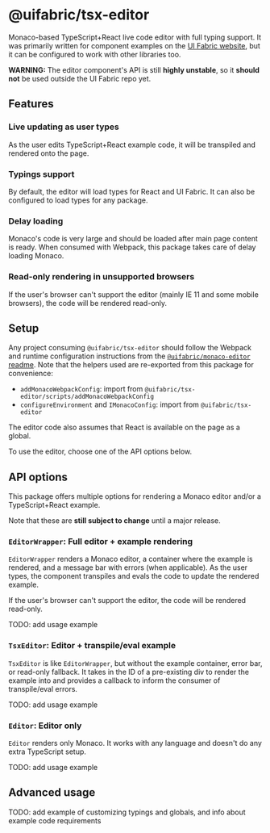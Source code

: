 # @uifabric/tsx-editor

Monaco-based TypeScript+React live code editor with full typing support. It was primarily written for component examples on the [UI Fabric website](https://developer.microsoft.com/en-us/fabric#/controls/web), but it can be configured to work with other libraries too.

**WARNING:** The editor component's API is still **highly unstable**, so it **should not** be used outside the UI Fabric repo yet.

## Features

### Live updating as user types

As the user edits TypeScript+React example code, it will be transpiled and rendered onto the page.

### Typings support

By default, the editor will load types for React and UI Fabric. It can also be configured to load types for any package.

### Delay loading

Monaco's code is very large and should be loaded after main page content is ready. When consumed with Webpack, this package takes care of delay loading Monaco.

### Read-only rendering in unsupported browsers

If the user's browser can't support the editor (mainly IE 11 and some mobile browsers), the code will be rendered read-only.

## Setup

Any project consuming `@uifabric/tsx-editor` should follow the Webpack and runtime configuration instructions from the [`@uifabric/monaco-editor` readme](https://github.com/OfficeDev/office-ui-fabric-react/blob/master/packages/monaco-editor/README.md). Note that the helpers used are re-exported from this package for convenience:

- `addMonacoWebpackConfig`: import from `@uifabric/tsx-editor/scripts/addMonacoWebpackConfig`
- `configureEnvironment` and `IMonacoConfig`: import from `@uifabric/tsx-editor`

The editor code also assumes that React is available on the page as a global.

To use the editor, choose one of the API options below.

## API options

This package offers multiple options for rendering a Monaco editor and/or a TypeScript+React example.

Note that these are **still subject to change** until a major release.

### `EditorWrapper`: Full editor + example rendering

`EditorWrapper` renders a Monaco editor, a container where the example is rendered, and a message bar with errors (when applicable). As the user types, the component transpiles and evals the code to update the rendered example.

If the user's browser can't support the editor, the code will be rendered read-only.

TODO: add usage example

### `TsxEditor`: Editor + transpile/eval example

`TsxEditor` is like `EditorWrapper`, but without the example container, error bar, or read-only fallback. It takes in the ID of a pre-existing div to render the example into and provides a callback to inform the consumer of transpile/eval errors.

TODO: add usage example

### `Editor`: Editor only

`Editor` renders only Monaco. It works with any language and doesn't do any extra TypeScript setup.

TODO: add usage example

## Advanced usage

TODO: add example of customizing typings and globals, and info about example code requirements
